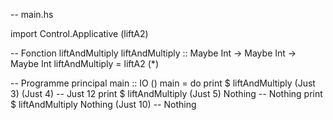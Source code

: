 -- main.hs

import Control.Applicative (liftA2)

-- Fonction liftAndMultiply
liftAndMultiply :: Maybe Int -> Maybe Int -> Maybe Int
liftAndMultiply = liftA2 (*)

-- Programme principal
main :: IO ()
main = do
    print $ liftAndMultiply (Just 3) (Just 4)   -- Just 12
    print $ liftAndMultiply (Just 5) Nothing    -- Nothing
    print $ liftAndMultiply Nothing (Just 10)   -- Nothing

